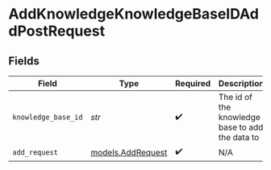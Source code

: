 # AddKnowledgeKnowledgeBaseIDAddPostRequest


## Fields

| Field                                           | Type                                            | Required                                        | Description                                     |
| ----------------------------------------------- | ----------------------------------------------- | ----------------------------------------------- | ----------------------------------------------- |
| `knowledge_base_id`                             | *str*                                           | :heavy_check_mark:                              | The id of the knowledge base to add the data to |
| `add_request`                                   | [models.AddRequest](../models/addrequest.md)    | :heavy_check_mark:                              | N/A                                             |